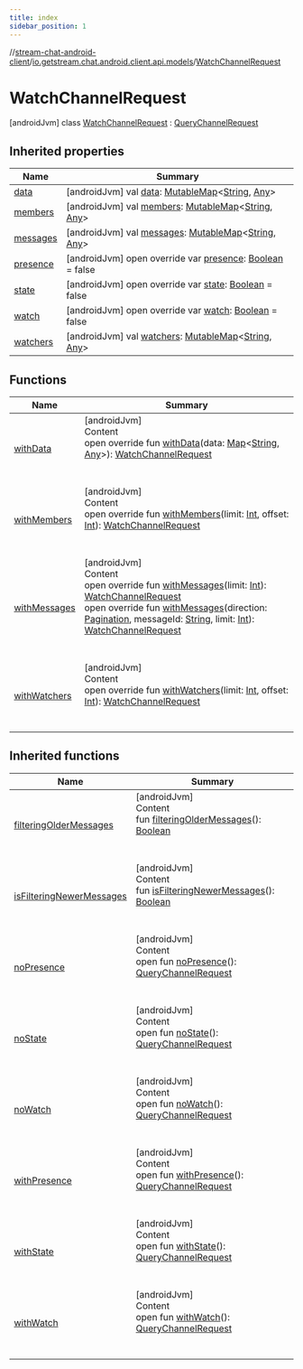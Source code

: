 ```yaml
---
title: index
sidebar_position: 1
---
```

//[stream-chat-android-client](../../../index.md)/[io.getstream.chat.android.client.api.models](../index.md)/[WatchChannelRequest](index.md)



# WatchChannelRequest  
 [androidJvm] class [WatchChannelRequest](index.md) : [QueryChannelRequest](../QueryChannelRequest/index.md)   


## Inherited properties  
  
|  Name |  Summary | 
|---|---|
| <a name="io.getstream.chat.android.client.api.models/WatchChannelRequest/data/#/PointingToDeclaration/"></a>[data](index.md#2005303260%2FProperties%2F-423410878)| <a name="io.getstream.chat.android.client.api.models/WatchChannelRequest/data/#/PointingToDeclaration/"></a> [androidJvm] val [data](index.md#2005303260%2FProperties%2F-423410878): [MutableMap](https://kotlinlang.org/api/latest/jvm/stdlib/kotlin.collections/-mutable-map/index.html)&lt;[String](https://kotlinlang.org/api/latest/jvm/stdlib/kotlin/-string/index.html), [Any](https://kotlinlang.org/api/latest/jvm/stdlib/kotlin/-any/index.html)&gt;   <br/>|
| <a name="io.getstream.chat.android.client.api.models/WatchChannelRequest/members/#/PointingToDeclaration/"></a>[members](index.md#1217898395%2FProperties%2F-423410878)| <a name="io.getstream.chat.android.client.api.models/WatchChannelRequest/members/#/PointingToDeclaration/"></a> [androidJvm] val [members](index.md#1217898395%2FProperties%2F-423410878): [MutableMap](https://kotlinlang.org/api/latest/jvm/stdlib/kotlin.collections/-mutable-map/index.html)&lt;[String](https://kotlinlang.org/api/latest/jvm/stdlib/kotlin/-string/index.html), [Any](https://kotlinlang.org/api/latest/jvm/stdlib/kotlin/-any/index.html)&gt;   <br/>|
| <a name="io.getstream.chat.android.client.api.models/WatchChannelRequest/messages/#/PointingToDeclaration/"></a>[messages](index.md#-1879393286%2FProperties%2F-423410878)| <a name="io.getstream.chat.android.client.api.models/WatchChannelRequest/messages/#/PointingToDeclaration/"></a> [androidJvm] val [messages](index.md#-1879393286%2FProperties%2F-423410878): [MutableMap](https://kotlinlang.org/api/latest/jvm/stdlib/kotlin.collections/-mutable-map/index.html)&lt;[String](https://kotlinlang.org/api/latest/jvm/stdlib/kotlin/-string/index.html), [Any](https://kotlinlang.org/api/latest/jvm/stdlib/kotlin/-any/index.html)&gt;   <br/>|
| <a name="io.getstream.chat.android.client.api.models/WatchChannelRequest/presence/#/PointingToDeclaration/"></a>[presence](index.md#2108445483%2FProperties%2F-423410878)| <a name="io.getstream.chat.android.client.api.models/WatchChannelRequest/presence/#/PointingToDeclaration/"></a> [androidJvm] open override var [presence](index.md#2108445483%2FProperties%2F-423410878): [Boolean](https://kotlinlang.org/api/latest/jvm/stdlib/kotlin/-boolean/index.html) = false   <br/>|
| <a name="io.getstream.chat.android.client.api.models/WatchChannelRequest/state/#/PointingToDeclaration/"></a>[state](index.md#961465571%2FProperties%2F-423410878)| <a name="io.getstream.chat.android.client.api.models/WatchChannelRequest/state/#/PointingToDeclaration/"></a> [androidJvm] open override var [state](index.md#961465571%2FProperties%2F-423410878): [Boolean](https://kotlinlang.org/api/latest/jvm/stdlib/kotlin/-boolean/index.html) = false   <br/>|
| <a name="io.getstream.chat.android.client.api.models/WatchChannelRequest/watch/#/PointingToDeclaration/"></a>[watch](index.md#1103162981%2FProperties%2F-423410878)| <a name="io.getstream.chat.android.client.api.models/WatchChannelRequest/watch/#/PointingToDeclaration/"></a> [androidJvm] open override var [watch](index.md#1103162981%2FProperties%2F-423410878): [Boolean](https://kotlinlang.org/api/latest/jvm/stdlib/kotlin/-boolean/index.html) = false   <br/>|
| <a name="io.getstream.chat.android.client.api.models/WatchChannelRequest/watchers/#/PointingToDeclaration/"></a>[watchers](index.md#-1938805393%2FProperties%2F-423410878)| <a name="io.getstream.chat.android.client.api.models/WatchChannelRequest/watchers/#/PointingToDeclaration/"></a> [androidJvm] val [watchers](index.md#-1938805393%2FProperties%2F-423410878): [MutableMap](https://kotlinlang.org/api/latest/jvm/stdlib/kotlin.collections/-mutable-map/index.html)&lt;[String](https://kotlinlang.org/api/latest/jvm/stdlib/kotlin/-string/index.html), [Any](https://kotlinlang.org/api/latest/jvm/stdlib/kotlin/-any/index.html)&gt;   <br/>|


## Functions  
  
|  Name |  Summary | 
|---|---|
| <a name="io.getstream.chat.android.client.api.models/WatchChannelRequest/withData/#kotlin.collections.Map[kotlin.String,kotlin.Any]/PointingToDeclaration/"></a>[withData](withData.md)| <a name="io.getstream.chat.android.client.api.models/WatchChannelRequest/withData/#kotlin.collections.Map[kotlin.String,kotlin.Any]/PointingToDeclaration/"></a>[androidJvm]  <br/>Content  <br/>open override fun [withData](withData.md)(data: [Map](https://kotlinlang.org/api/latest/jvm/stdlib/kotlin.collections/-map/index.html)&lt;[String](https://kotlinlang.org/api/latest/jvm/stdlib/kotlin/-string/index.html), [Any](https://kotlinlang.org/api/latest/jvm/stdlib/kotlin/-any/index.html)&gt;): [WatchChannelRequest](index.md)  <br/><br/><br/>|
| <a name="io.getstream.chat.android.client.api.models/WatchChannelRequest/withMembers/#kotlin.Int#kotlin.Int/PointingToDeclaration/"></a>[withMembers](withMembers.md)| <a name="io.getstream.chat.android.client.api.models/WatchChannelRequest/withMembers/#kotlin.Int#kotlin.Int/PointingToDeclaration/"></a>[androidJvm]  <br/>Content  <br/>open override fun [withMembers](withMembers.md)(limit: [Int](https://kotlinlang.org/api/latest/jvm/stdlib/kotlin/-int/index.html), offset: [Int](https://kotlinlang.org/api/latest/jvm/stdlib/kotlin/-int/index.html)): [WatchChannelRequest](index.md)  <br/><br/><br/>|
| <a name="io.getstream.chat.android.client.api.models/WatchChannelRequest/withMessages/#kotlin.Int/PointingToDeclaration/"></a>[withMessages](withMessages.md)| <a name="io.getstream.chat.android.client.api.models/WatchChannelRequest/withMessages/#kotlin.Int/PointingToDeclaration/"></a>[androidJvm]  <br/>Content  <br/>open override fun [withMessages](withMessages.md)(limit: [Int](https://kotlinlang.org/api/latest/jvm/stdlib/kotlin/-int/index.html)): [WatchChannelRequest](index.md)  <br/>open override fun [withMessages](withMessages.md)(direction: [Pagination](../Pagination/index.md), messageId: [String](https://kotlinlang.org/api/latest/jvm/stdlib/kotlin/-string/index.html), limit: [Int](https://kotlinlang.org/api/latest/jvm/stdlib/kotlin/-int/index.html)): [WatchChannelRequest](index.md)  <br/><br/><br/>|
| <a name="io.getstream.chat.android.client.api.models/WatchChannelRequest/withWatchers/#kotlin.Int#kotlin.Int/PointingToDeclaration/"></a>[withWatchers](withWatchers.md)| <a name="io.getstream.chat.android.client.api.models/WatchChannelRequest/withWatchers/#kotlin.Int#kotlin.Int/PointingToDeclaration/"></a>[androidJvm]  <br/>Content  <br/>open override fun [withWatchers](withWatchers.md)(limit: [Int](https://kotlinlang.org/api/latest/jvm/stdlib/kotlin/-int/index.html), offset: [Int](https://kotlinlang.org/api/latest/jvm/stdlib/kotlin/-int/index.html)): [WatchChannelRequest](index.md)  <br/><br/><br/>|


## Inherited functions  
  
|  Name |  Summary | 
|---|---|
| <a name="io.getstream.chat.android.client.api.models/QueryChannelRequest/filteringOlderMessages/#/PointingToDeclaration/"></a>[filteringOlderMessages](../QueryChannelRequest/filteringOlderMessages.md)| <a name="io.getstream.chat.android.client.api.models/QueryChannelRequest/filteringOlderMessages/#/PointingToDeclaration/"></a>[androidJvm]  <br/>Content  <br/>fun [filteringOlderMessages](../QueryChannelRequest/filteringOlderMessages.md)(): [Boolean](https://kotlinlang.org/api/latest/jvm/stdlib/kotlin/-boolean/index.html)  <br/><br/><br/>|
| <a name="io.getstream.chat.android.client.api.models/QueryChannelRequest/isFilteringNewerMessages/#/PointingToDeclaration/"></a>[isFilteringNewerMessages](../QueryChannelRequest/isFilteringNewerMessages.md)| <a name="io.getstream.chat.android.client.api.models/QueryChannelRequest/isFilteringNewerMessages/#/PointingToDeclaration/"></a>[androidJvm]  <br/>Content  <br/>fun [isFilteringNewerMessages](../QueryChannelRequest/isFilteringNewerMessages.md)(): [Boolean](https://kotlinlang.org/api/latest/jvm/stdlib/kotlin/-boolean/index.html)  <br/><br/><br/>|
| <a name="io.getstream.chat.android.client.api.models/ChannelRequest/noPresence/#/PointingToDeclaration/"></a>[noPresence](index.md#1585137569%2FFunctions%2F-423410878)| <a name="io.getstream.chat.android.client.api.models/ChannelRequest/noPresence/#/PointingToDeclaration/"></a>[androidJvm]  <br/>Content  <br/>open fun [noPresence](index.md#1585137569%2FFunctions%2F-423410878)(): [QueryChannelRequest](../QueryChannelRequest/index.md)  <br/><br/><br/>|
| <a name="io.getstream.chat.android.client.api.models/ChannelRequest/noState/#/PointingToDeclaration/"></a>[noState](index.md#1393237037%2FFunctions%2F-423410878)| <a name="io.getstream.chat.android.client.api.models/ChannelRequest/noState/#/PointingToDeclaration/"></a>[androidJvm]  <br/>Content  <br/>open fun [noState](index.md#1393237037%2FFunctions%2F-423410878)(): [QueryChannelRequest](../QueryChannelRequest/index.md)  <br/><br/><br/>|
| <a name="io.getstream.chat.android.client.api.models/ChannelRequest/noWatch/#/PointingToDeclaration/"></a>[noWatch](index.md#1534934447%2FFunctions%2F-423410878)| <a name="io.getstream.chat.android.client.api.models/ChannelRequest/noWatch/#/PointingToDeclaration/"></a>[androidJvm]  <br/>Content  <br/>open fun [noWatch](index.md#1534934447%2FFunctions%2F-423410878)(): [QueryChannelRequest](../QueryChannelRequest/index.md)  <br/><br/><br/>|
| <a name="io.getstream.chat.android.client.api.models/ChannelRequest/withPresence/#/PointingToDeclaration/"></a>[withPresence](index.md#-1504229060%2FFunctions%2F-423410878)| <a name="io.getstream.chat.android.client.api.models/ChannelRequest/withPresence/#/PointingToDeclaration/"></a>[androidJvm]  <br/>Content  <br/>open fun [withPresence](index.md#-1504229060%2FFunctions%2F-423410878)(): [QueryChannelRequest](../QueryChannelRequest/index.md)  <br/><br/><br/>|
| <a name="io.getstream.chat.android.client.api.models/ChannelRequest/withState/#/PointingToDeclaration/"></a>[withState](index.md#-2127497102%2FFunctions%2F-423410878)| <a name="io.getstream.chat.android.client.api.models/ChannelRequest/withState/#/PointingToDeclaration/"></a>[androidJvm]  <br/>Content  <br/>open fun [withState](index.md#-2127497102%2FFunctions%2F-423410878)(): [QueryChannelRequest](../QueryChannelRequest/index.md)  <br/><br/><br/>|
| <a name="io.getstream.chat.android.client.api.models/ChannelRequest/withWatch/#/PointingToDeclaration/"></a>[withWatch](index.md#-1985799692%2FFunctions%2F-423410878)| <a name="io.getstream.chat.android.client.api.models/ChannelRequest/withWatch/#/PointingToDeclaration/"></a>[androidJvm]  <br/>Content  <br/>open fun [withWatch](index.md#-1985799692%2FFunctions%2F-423410878)(): [QueryChannelRequest](../QueryChannelRequest/index.md)  <br/><br/><br/>|

